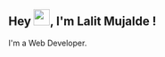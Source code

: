 ## Hey <img src="https://github.com/TheDudeThatCode/TheDudeThatCode/blob/master/Assets/Hi.gif" width="29">, I'm Lalit Mujalde !
I'm a Web Developer.

<!--
**LalitMujalde/LalitMujalde** is a ✨ _special_ ✨ repository because its `README.md` (this file) appears on your GitHub profile.

Here are some ideas to get you started:

- 🔭 I’m currently working on ...
- 🌱 I’m currently learning ...
- 👯 I’m looking to collaborate on ...
- 🤔 I’m looking for help with ...
- 💬 Ask me about ...
- 📫 How to reach me: ...
- 😄 Pronouns: ...
- ⚡ Fun fact: ...
-->
